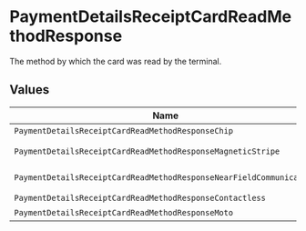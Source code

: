 # PaymentDetailsReceiptCardReadMethodResponse

The method by which the card was read by the terminal.


## Values

| Name                                                                | Value                                                               |
| ------------------------------------------------------------------- | ------------------------------------------------------------------- |
| `PaymentDetailsReceiptCardReadMethodResponseChip`                   | chip                                                                |
| `PaymentDetailsReceiptCardReadMethodResponseMagneticStripe`         | magnetic-stripe                                                     |
| `PaymentDetailsReceiptCardReadMethodResponseNearFieldCommunication` | near-field-communication                                            |
| `PaymentDetailsReceiptCardReadMethodResponseContactless`            | contactless                                                         |
| `PaymentDetailsReceiptCardReadMethodResponseMoto`                   | moto                                                                |